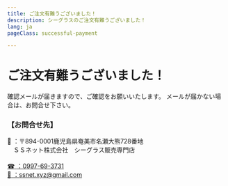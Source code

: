```yaml
---
title: ご注文有難うございました！
description: シーグラスのご注文有難うございました！
lang: ja
pageClass: successful-payment

---
```


# ご注文有難うございました！

確認メールが届きますので、ご確認をお願いいたします。
メールが届かない場合は、お問合せ下さい。

### 【お問合せ先】

<div class="button">
  <span class="icon">🏢</span>
  <span>：〒894-0001鹿児島県奄美市名瀬大熊728番地<br>　ＳＳネット株式会社　シーグラス販売専門店</span>
</div><br>

<a href="tel:0997-69-3731" class="button">
  <span class="icon">☎</span>
  <span>：0997-69-3731</span>
</a><br>

<a href="mailto:ssnet.xyz@gmail.com" class="button">
  <span class="icon">📧</span>
  <span>：ssnet.xyz@gmail.com</span>
</a>
